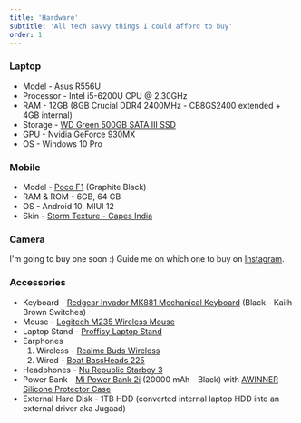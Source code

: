 ```yaml
---
title: 'Hardware'
subtitle: 'All tech savvy things I could afford to buy'
order: 1
---
```


### Laptop

- Model - Asus R556U
- Processor - Intel i5-6200U CPU @ 2.30GHz
- RAM - 12GB (8GB Crucial DDR4 2400MHz - CB8GS2400 extended + 4GB internal)
- Storage - [WD Green 500GB SATA III SSD](https://www.amazon.in/Western-Digital-Green-Internal-WDS480G2G0A/dp/B01M3POPK3)
- GPU - Nvidia GeForce 930MX
- OS - Windows 10 Pro

### Mobile

- Model - [Poco F1](https://www.flipkart.com/poco-f1-xiaomi-graphite-black-64-gb/p/itmf8fyjyssnt25c) (Graphite Black)
- RAM & ROM - 6GB, 64 GB
- OS - Android 10, MIUI 12
- Skin - [Storm Texture - Capes India](https://www.capesindia.com/products/poco-f1?variant=31226627948680)

### Camera

I'm going to buy one soon :) Guide me on which one to buy on [Instagram](https://www.instagram.com/_.guptaji._/).

### Accessories

- Keyboard - [Redgear Invador MK881 Mechanical Keyboard](https://www.amazon.in/gp/product/B07989JYRS) (Black - Kailh Brown Switches)
- Mouse - [Logitech M235 Wireless Mouse](https://www.amazon.in/gp/product/B004QTBPWI)
- Laptop Stand - [Proffisy Laptop Stand](https://www.amazon.in/gp/product/B08CGYYFRD)
- Earphones
  1. Wireless - [Realme Buds Wireless](https://www.realme.com/in/realme-buds-wireless)
  2. Wired - [Boat BassHeads 225](https://www.boat-lifestyle.com/products/bassheads-225)
- Headphones - [Nu Republic Starboy 3](https://www.amazon.in/Nu-Republic-Starboy-Wireless-Headphones/dp/B07YL8SKMK)
- Power Bank - [Mi Power Bank 2i](https://www.mi.com/in/20000mah-mi-power-bank-2i/) (20000 mAh - Black) with [AWINNER Silicone Protector Case](https://www.amazon.in/gp/product/B07G47QXM1)
- External Hard Disk - 1TB HDD (converted internal laptop HDD into an external driver aka Jugaad)
